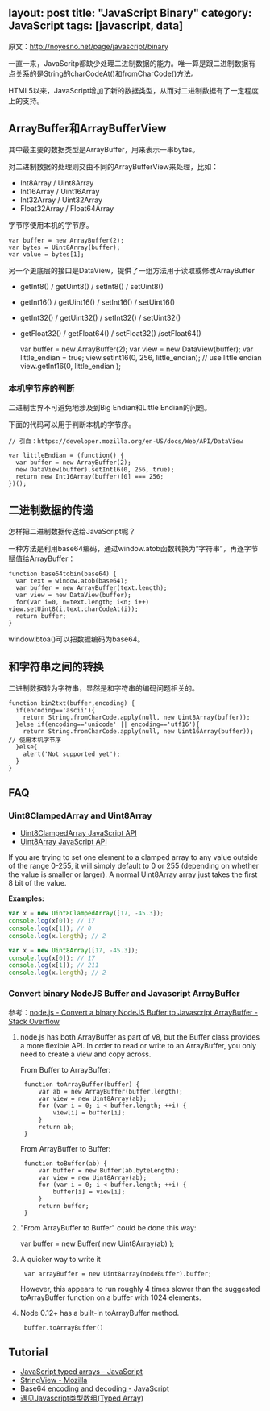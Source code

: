 layout: post
title: "JavaScript Binary"
category: JavaScript
tags: [javascript, data]
---

原文：<http://noyesno.net/page/javascript/binary>

一直一来，JavaScritp都缺少处理二进制数据的能力。唯一算是跟二进制数据有点关系的是String的charCodeAt()和fromCharCode()方法。 

HTML5以来，JavaScript增加了新的数据类型，从而对二进制数据有了一定程度上的支持。 
## ArrayBuffer和ArrayBufferView

其中最主要的数据类型是ArrayBuffer，用来表示一串bytes。 

对二进制数据的处理则交由不同的ArrayBufferView来处理，比如： 

* Int8Array / Uint8Array
* Int16Array / Uint16Array
* Int32Array / Uint32Array
* Float32Array / Float64Array

字节序使用本机的字节序。 

    var buffer = new ArrayBuffer(2);
    var bytes = Uint8Array(buffer);
    var value = bytes[1];

<!--more-->

另一个更底层的接口是DataView，提供了一组方法用于读取或修改ArrayBuffer 

* getInt8() / getUint8() / setInt8() / setUint8()
* getInt16() / getUint16() / setInt16() / setUint16()
* getInt32() / getUint32() / setInt32() / setUint32()
* getFloat32() / getFloat64() / setFloat32() /setFloat64()

    var buffer = new ArrayBuffer(2);
    var view = new DataView(buffer);
    var little_endian = true;
    view.setInt16(0, 256, little_endian); // use little endian
    view.getInt16(0, little_endian );
    

### 本机字节序的判断

二进制世界不可避免地涉及到Big Endian和Little Endian的问题。 

下面的代码可以用于判断本机的字节序。 

    // 引自：https://developer.mozilla.org/en-US/docs/Web/API/DataView
    
    var littleEndian = (function() {
      var buffer = new ArrayBuffer(2);
      new DataView(buffer).setInt16(0, 256, true);
      return new Int16Array(buffer)[0] === 256;
    })();
    

## 二进制数据的传递

怎样把二进制数据传送给JavaScript呢？ 

一种方法是利用base64编码，通过window.atob函数转换为“字符串”，再逐字节赋值给ArrayBuffer： 

    function base64tobin(base64) {
      var text = window.atob(base64);
      var buffer = new ArrayBuffer(text.length);
      var view = new DataView(buffer);
      for(var i=0, n=text.length; i<n; i++) view.setUint8(i,text.charCodeAt(i));
      return buffer;
    }
    

window.btoa()可以把数据编码为base64。 

## 和字符串之间的转换

二进制数据转为字符串，显然是和字符串的编码问题相关的。 

    function bin2txt(buffer,encoding) {
      if(encoding=='ascii'){
        return String.fromCharCode.apply(null, new Uint8Array(buffer));
      }else if(encoding=='unicode' || encoding=='utf16'){
        return String.fromCharCode.apply(null, new Uint16Array(buffer)); // 使用本机字节序
      }else{
        alert('Not supported yet');
      }
    }

## FAQ

### Uint8ClampedArray and Uint8Array

- [Uint8ClampedArray JavaScript API](http://www.javascripture.com/Uint8ClampedArray)
- [Uint8Array JavaScript API](http://www.javascripture.com/Uint8Array)

If you are trying to set one element to a clamped array to any value outside of the range 0-255, it will simply default to 0 or 255 (depending on whether the value is smaller or larger). A normal Uint8Array array just takes the first 8 bit of the value.

__Examples:__

```javascript
var x = new Uint8ClampedArray([17, -45.3]);
console.log(x[0]); // 17
console.log(x[1]); // 0
console.log(x.length); // 2

var x = new Uint8Array([17, -45.3]);
console.log(x[0]); // 17
console.log(x[1]); // 211
console.log(x.length); // 2
```

### Convert binary NodeJS Buffer and Javascript ArrayBuffer

参考：[node.js - Convert a binary NodeJS Buffer to Javascript ArrayBuffer - Stack Overflow](http://stackoverflow.com/questions/8609289/convert-a-binary-nodejs-buffer-to-javascript-arraybuffer)

1. node.js has both ArrayBuffer as part of v8, but the Buffer class provides a more flexible API. In order to read or write to an ArrayBuffer, you only need to create a view and copy across.

    From Buffer to ArrayBuffer:

        function toArrayBuffer(buffer) {
            var ab = new ArrayBuffer(buffer.length);
            var view = new Uint8Array(ab);
            for (var i = 0; i < buffer.length; ++i) {
                view[i] = buffer[i];
            }
            return ab;
        }

    From ArrayBuffer to Buffer:

        function toBuffer(ab) {
            var buffer = new Buffer(ab.byteLength);
            var view = new Uint8Array(ab);
            for (var i = 0; i < buffer.length; ++i) {
                buffer[i] = view[i];
            }
            return buffer;
        }

2. "From ArrayBuffer to Buffer" could be done this way: 

      var buffer = new Buffer( new Uint8Array(ab) );

3. A quicker way to write it

        var arrayBuffer = new Uint8Array(nodeBuffer).buffer;

    However, this appears to run roughly 4 times slower than the suggested toArrayBuffer function on a buffer with 1024 elements.

4. Node 0.12+ has a built-in toArrayBuffer method.

        buffer.toArrayBuffer()

## Tutorial

- [JavaScript typed arrays - JavaScript](https://developer.mozilla.org/en-US/docs/Web/JavaScript/Typed_arrays)
- [StringView - Mozilla](https://developer.mozilla.org/en-US/Add-ons/Code_snippets/StringView)
- [Base64 encoding and decoding - JavaScript](https://developer.mozilla.org/en-US/docs/Web/JavaScript/Base64_encoding_and_decoding)
- [遇见Javascript类型数组(Typed Array)](http://blog.csdn.net/hfahe/article/details/7421203)